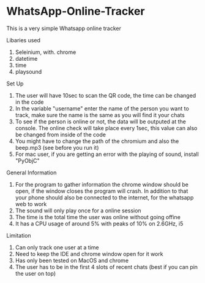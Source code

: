 # WhatsApp-Online-Tracker
This is a very simple Whatsapp online tracker

Libaries used 
1. Seleinium, with. chrome
2. datetime
3. time
4. playsound

Set Up
1. The user will have 10sec to scan the QR code, the time can be changed in the code
2. In the variable "username" enter the name of the person you want to track, make sure the name is the same as you will find it your chats
3. To see if the person is online or not, the data will be outputed at the console. The online check will take place every 1sec, this value can also be changed from inside of the code
3. You might have to change the path of the chromium and also the beep.mp3 (see before you run it)
4. For mac user, if you are getting an error with the playing of sound, install "PyObjC"


General Information
1. For the program to gather information the chrome window should be open, if the window closes the program will crash. In addition to that your phone should also be connected to the internet, for the whatsapp web to work
2. The sound will only play once for a online session
3. The time is the total time the user was online without going offine
4. It has a CPU usage of around 5% with peaks of 10% on 2.6GHz, i5


Limitation
1. Can only track one user at a time
2. Need to keep the IDE and chrome window open for it work
3. Has only been tested on MacOS and chrome
4. The user has to be in the first 4 slots of recent chats (best if you can pin the user on top)

